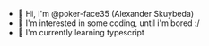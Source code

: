 - 👋 Hi, I'm @poker-face35 (Alexander Skuybeda)
- 👀 I'm interested in some coding, until i'm bored :/
- 🌱 I'm currently learning typescript

<!---
poker-face35/poker-face35 is a ✨ special ✨ repository because its `README.md` (this file) appears on your GitHub profile.
You can click the Preview link to take a look at your changes.
--->
